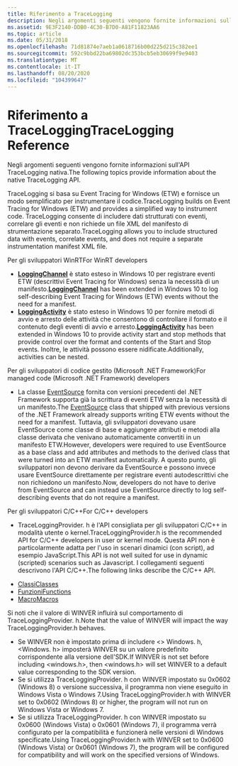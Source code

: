 ```yaml
---
title: Riferimento a TraceLogging
description: Negli argomenti seguenti vengono fornite informazioni sull'API TraceLogging nativa. TraceLogging si basa su Event Tracing for Windows (ETW) e fornisce un modo semplificato per instrumentare il codice.
ms.assetid: 9E3F2140-DDB0-4C30-B7D0-A81F11823AA6
ms.topic: article
ms.date: 05/31/2018
ms.openlocfilehash: 71d81874e7aeb1a0618716b00d225d215c382ee1
ms.sourcegitcommit: 592c9bbd22ba69802dc353bcb5eb30699f9e9403
ms.translationtype: MT
ms.contentlocale: it-IT
ms.lasthandoff: 08/20/2020
ms.locfileid: "104399647"
---
```

# <a name="tracelogging-reference"></a><span data-ttu-id="b87d1-103">Riferimento a TraceLogging</span><span class="sxs-lookup"><span data-stu-id="b87d1-103">TraceLogging Reference</span></span>

<span data-ttu-id="b87d1-104">Negli argomenti seguenti vengono fornite informazioni sull'API TraceLogging nativa.</span><span class="sxs-lookup"><span data-stu-id="b87d1-104">The following topics provide information about the native TraceLogging API.</span></span>

<span data-ttu-id="b87d1-105">TraceLogging si basa su Event Tracing for Windows (ETW) e fornisce un modo semplificato per instrumentare il codice.</span><span class="sxs-lookup"><span data-stu-id="b87d1-105">TraceLogging builds on Event Tracing for Windows (ETW) and provides a simplified way to instrument code.</span></span> <span data-ttu-id="b87d1-106">TraceLogging consente di includere dati strutturati con eventi, correlare gli eventi e non richiede un file XML del manifesto di strumentazione separato.</span><span class="sxs-lookup"><span data-stu-id="b87d1-106">TraceLogging allows you to include structured data with events, correlate events, and does not require a separate instrumentation manifest XML file.</span></span>

<span data-ttu-id="b87d1-107"><span class="underline">Per gli sviluppatori WinRT</span></span><span class="sxs-lookup"><span data-stu-id="b87d1-107"><span class="underline">For WinRT developers</span></span></span>

-   <span data-ttu-id="b87d1-108">[**LoggingChannel**](/uwp/api/Windows.Foundation.Diagnostics.LoggingChannel) è stato esteso in Windows 10 per registrare eventi ETW (descrittivi Event Tracing for Windows) senza la necessità di un manifesto.</span><span class="sxs-lookup"><span data-stu-id="b87d1-108">[**LoggingChannel**](/uwp/api/Windows.Foundation.Diagnostics.LoggingChannel) has been extended in Windows 10 to log self-describing Event Tracing for Windows (ETW) events without the need for a manifest.</span></span>
-   <span data-ttu-id="b87d1-109">[**LoggingActivity**](/windows/win32/api/traceloggingactivity/nl-traceloggingactivity-traceloggingactivity) è stato esteso in Windows 10 per fornire metodi di avvio e arresto delle attività che consentono di controllare il formato e il contenuto degli eventi di avvio e arresto.</span><span class="sxs-lookup"><span data-stu-id="b87d1-109">[**LoggingActivity**](/windows/win32/api/traceloggingactivity/nl-traceloggingactivity-traceloggingactivity) has been extended in Windows 10 to provide activity start and stop methods that provide control over the format and contents of the Start and Stop events.</span></span> <span data-ttu-id="b87d1-110">Inoltre, le attività possono essere nidificate.</span><span class="sxs-lookup"><span data-stu-id="b87d1-110">Additionally, activities can be nested.</span></span>

<span data-ttu-id="b87d1-111"><span class="underline">Per gli sviluppatori di codice gestito (Microsoft .NET Framework)</span></span><span class="sxs-lookup"><span data-stu-id="b87d1-111"><span class="underline">For managed code (Microsoft .NET Framework) developers</span></span></span>

-   <span data-ttu-id="b87d1-112">La classe [EventSource](/dotnet/api/system.diagnostics.tracing.eventsource) fornita con versioni precedenti del .NET Framework supporta già la scrittura di eventi ETW senza la necessità di un manifesto.</span><span class="sxs-lookup"><span data-stu-id="b87d1-112">The [EventSource](/dotnet/api/system.diagnostics.tracing.eventsource) class that shipped with previous versions of the .NET Framework already supports writing ETW events without the need for a manifest.</span></span> <span data-ttu-id="b87d1-113">Tuttavia, gli sviluppatori dovevano usare EventSource come classe di base e aggiungere attributi e metodi alla classe derivata che venivano automaticamente convertiti in un manifesto ETW.</span><span class="sxs-lookup"><span data-stu-id="b87d1-113">However, developers were required to use EventSource as a base class and add attributes and methods to the derived class that were turned into an ETW manifest automatically.</span></span> <span data-ttu-id="b87d1-114">A questo punto, gli sviluppatori non devono derivare da EventSource e possono invece usare EventSource direttamente per registrare eventi autodescrittivi che non richiedono un manifesto.</span><span class="sxs-lookup"><span data-stu-id="b87d1-114">Now, developers do not have to derive from EventSource and can instead use EventSource directly to log self-describing events that do not require a manifest.</span></span>

<span data-ttu-id="b87d1-115"><span class="underline">Per gli sviluppatori C/C++</span></span><span class="sxs-lookup"><span data-stu-id="b87d1-115"><span class="underline">For C/C++ developers</span></span></span>

-   <span data-ttu-id="b87d1-116">TraceLoggingProvider. h è l'API consigliata per gli sviluppatori C/C++ in modalità utente o kernel.</span><span class="sxs-lookup"><span data-stu-id="b87d1-116">TraceLoggingProvider.h is the recommended API for C/C++ developers in user or kernel mode.</span></span> <span data-ttu-id="b87d1-117">Questa API non è particolarmente adatta per l'uso in scenari dinamici (con script), ad esempio JavaScript.</span><span class="sxs-lookup"><span data-stu-id="b87d1-117">This API is not well suited for use in dynamic (scripted) scenarios such as Javascript.</span></span> <span data-ttu-id="b87d1-118">I collegamenti seguenti descrivono l'API C/C++.</span><span class="sxs-lookup"><span data-stu-id="b87d1-118">The following links describe the C/C++ API.</span></span>

<!-- -->

-   [<span data-ttu-id="b87d1-119">Classi</span><span class="sxs-lookup"><span data-stu-id="b87d1-119">Classes</span></span>](trace-logging-classes.md)
-   [<span data-ttu-id="b87d1-120">Funzioni</span><span class="sxs-lookup"><span data-stu-id="b87d1-120">Functions</span></span>](trace-logging-functions.md)
-   [<span data-ttu-id="b87d1-121">Macro</span><span class="sxs-lookup"><span data-stu-id="b87d1-121">Macros</span></span>](trace-logging-macros.md)

<span data-ttu-id="b87d1-122">Si noti che il valore di WINVER influirà sul comportamento di TraceLoggingProvider. h.</span><span class="sxs-lookup"><span data-stu-id="b87d1-122">Note that the value of WINVER will impact the way TraceLoggingProvider.h behaves.</span></span>

-   <span data-ttu-id="b87d1-123">Se WINVER non è impostato prima di includere <> Windows. h, <Windows. h> imposterà WINVER su un valore predefinito corrispondente alla versione dell'SDK.</span><span class="sxs-lookup"><span data-stu-id="b87d1-123">If WINVER is not set before including <windows.h>, then <windows.h> will set WINVER to a default value corresponding to the SDK version.</span></span>
-   <span data-ttu-id="b87d1-124">Se si utilizza TraceLoggingProvider. h con WINVER impostato su 0x0602 (Windows 8) o versione successiva, il programma non viene eseguito in Windows Vista o Windows 7.</span><span class="sxs-lookup"><span data-stu-id="b87d1-124">Using TraceLoggingProvider.h with WINVER set to 0x0602 (Windows 8) or higher, the program will not run on Windows Vista or Windows 7.</span></span>
-   <span data-ttu-id="b87d1-125">Se si utilizza TraceLoggingProvider. h con WINVER impostato su 0x0600 (Windows Vista) o 0x0601 (Windows 7), il programma verrà configurato per la compatibilità e funzionerà nelle versioni di Windows specificate.</span><span class="sxs-lookup"><span data-stu-id="b87d1-125">Using TraceLoggingProvider.h with WINVER set to 0x0600 (Windows Vista) or 0x0601 (Windows 7), the program will be configured for compatibility and will work on the specified versions of Windows.</span></span>

 

 